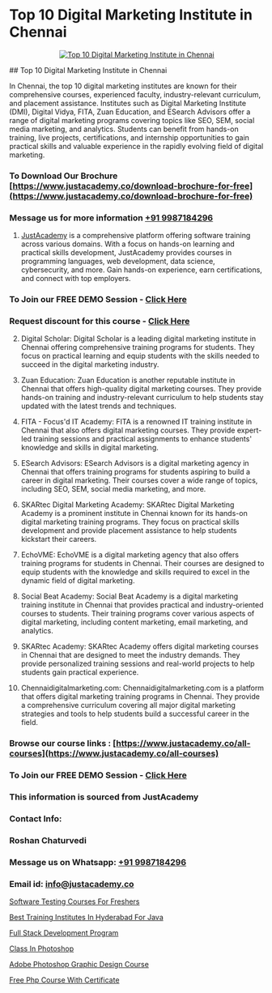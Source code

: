 # Top 10 Digital Marketing Institute in Chennai

<p align="center">
  <a href="https://justacademy.co/course-detail/digital-marketing">
    <img src="https://justacademy.co/storage2/course_image/1676636720_course_image.webp" alt="Top 10 Digital Marketing Institute in Chennai">
  </a>
</p>
## Top 10 Digital Marketing Institute in Chennai

In Chennai, the top 10 digital marketing institutes are known for their comprehensive courses, experienced faculty, industry-relevant curriculum, and placement assistance. Institutes such as Digital Marketing Institute (DMI), Digital Vidya, FITA, Zuan Education, and ESearch Advisors offer a range of digital marketing programs covering topics like SEO, SEM, social media marketing, and analytics. Students can benefit from hands-on training, live projects, certifications, and internship opportunities to gain practical skills and valuable experience in the rapidly evolving field of digital marketing.
### To Download Our Brochure [https://www.justacademy.co/download-brochure-for-free](https://www.justacademy.co/download-brochure-for-free)
### Message us for more information [+91 9987184296](https://api.whatsapp.com/send?phone=919987184296)

1) [JustAcademy](https://justacademy.co) is a comprehensive platform offering software training across various domains. With a focus on hands-on learning and practical skills development, JustAcademy provides courses in programming languages, web development, data science, cybersecurity, and more. Gain hands-on experience, earn certifications, and connect with top employers.

### To Join our FREE DEMO Session - [Click Here](https://www.justacademy.co/register-for-course-demo/)
### Request discount for this course - [Click Here](https://justacademy.co/contact-us/)

2) Digital Scholar: Digital Scholar is a leading digital marketing institute in Chennai offering comprehensive training programs for students. They focus on practical learning and equip students with the skills needed to succeed in the digital marketing industry.

3) Zuan Education: Zuan Education is another reputable institute in Chennai that offers high-quality digital marketing courses. They provide hands-on training and industry-relevant curriculum to help students stay updated with the latest trends and techniques.

4) FITA - Focus'd IT Academy: FITA is a renowned IT training institute in Chennai that also offers digital marketing courses. They provide expert-led training sessions and practical assignments to enhance students' knowledge and skills in digital marketing.

5) ESearch Advisors: ESearch Advisors is a digital marketing agency in Chennai that offers training programs for students aspiring to build a career in digital marketing. Their courses cover a wide range of topics, including SEO, SEM, social media marketing, and more.

6) SKARtec Digital Marketing Academy: SKARtec Digital Marketing Academy is a prominent institute in Chennai known for its hands-on digital marketing training programs. They focus on practical skills development and provide placement assistance to help students kickstart their careers.

7) EchoVME: EchoVME is a digital marketing agency that also offers training programs for students in Chennai. Their courses are designed to equip students with the knowledge and skills required to excel in the dynamic field of digital marketing.

8) Social Beat Academy: Social Beat Academy is a digital marketing training institute in Chennai that provides practical and industry-oriented courses to students. Their training programs cover various aspects of digital marketing, including content marketing, email marketing, and analytics.

9) SKARtec Academy: SKARtec Academy offers digital marketing courses in Chennai that are designed to meet the industry demands. They provide personalized training sessions and real-world projects to help students gain practical experience.

10) Chennaidigitalmarketing.com: Chennaidigitalmarketing.com is a platform that offers digital marketing training programs in Chennai. They provide a comprehensive curriculum covering all major digital marketing strategies and tools to help students build a successful career in the field.

### Browse our course links : [https://www.justacademy.co/all-courses](https://www.justacademy.co/all-courses) 
### To Join our FREE DEMO Session - [Click Here](https://www.justacademy.co/register-for-course-demo)


### This information is sourced from JustAcademy
### Contact Info:
### Roshan Chaturvedi
### Message us on Whatsapp: [+91 9987184296](https://api.whatsapp.com/send?phone=919987184296)
### Email id: [info@justacademy.co](mailto:info@justacademy.co)
                
[Software Testing Courses For Freshers](https://www.linkedin.com/pulse/software-testing-course-freshers-justacademy-pune-hvloc?trackingId=g7tK%2FT0ft5qqw%2B3c%2BG%2B02g%3D%3D&lipi=urn%3Ali%3Apage%3Ad_flagship3_company_admin%3BlnT71xOrSKqY%2FaAG0BEpww%3D%3D)

[Best Training Institutes In Hyderabad For Java](https://www.linkedin.com/pulse/best-training-institutes-hyderabad-java-justacademy-san-jose-smgaf?trackingId=fvbWHGEZb7y8T6sRut5nAg%3D%3D&lipi=urn%3Ali%3Apage%3Ad_flagship3_company_admin%3BfImeOsNpR2eB0vaAt1OrTg%3D%3D)

[Full Stack Development Program](https://medium.com/@prempja40/full-stack-development-program-a30c3bdd0cf1)

[Class In Photoshop](https://medium.com/@mahi3106/class-in-photoshop-3c903133f02a)

[Adobe Photoshop Graphic Design Course](https://justacademyin.github.io/justacademy/adobe-photoshop-graphic-design-course)

[Free Php Course With Certificate](https://justacademyin.github.io/justacademy/free-php-course-with-certificate)

